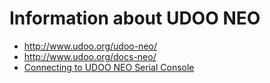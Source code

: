 # Information about UDOO NEO

* http://www.udoo.org/udoo-neo/
* http://www.udoo.org/docs-neo/
* [Connecting to UDOO NEO Serial Console](http://gmacario.github.io/howto/udoo/neo/embedded/software/development/2015/11/08/connecting-to-udoo-neo-serial-console.html)

<!-- EOF -->
